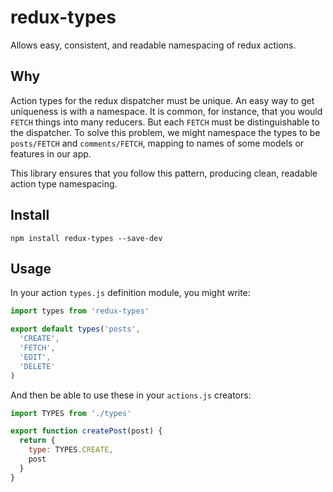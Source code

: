 # redux-types

Allows easy, consistent, and readable namespacing of redux actions.

## Why

Action types for the redux dispatcher must be unique.  An easy way to get uniqueness is with a namespace.  It is common, for instance, that you would `FETCH` things into many reducers.  But each `FETCH` must be distinguishable to the dispatcher.  To solve this problem, we might namespace the types to be `posts/FETCH` and `comments/FETCH`, mapping to names of some models or features in our app.

This library ensures that you follow this pattern, producing clean, readable action type namespacing.

## Install

```
npm install redux-types --save-dev
```

## Usage

In your action `types.js` definition module, you might write:

```js
import types from 'redux-types'

export default types('posts',
  'CREATE',
  'FETCH',
  'EDIT',
  'DELETE'
)
```

And then be able to use these in your `actions.js` creators:

```js
import TYPES from './types'

export function createPost(post) {
  return {
    type: TYPES.CREATE,
    post
  }
}
```
